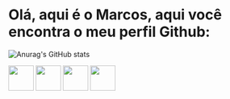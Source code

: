 <!-- Ta fazendo o que aqui, hein? -->
# Olá, aqui é o Marcos, aqui você encontra o meu perfil Github:
![Anurag's GitHub stats](https://github-readme-stats.vercel.app/api?username=marcsVDev&show_icons=true&theme=onedark&locale=pt-br)

<div>
          <img height=50 src="https://cdn.jsdelivr.net/gh/devicons/devicon@latest/icons/lua/lua-original.svg" />         
          <img height=50 src="https://cdn.jsdelivr.net/gh/devicons/devicon@latest/icons/csharp/csharp-original.svg" />
          <img height=50 src="https://cdn.jsdelivr.net/gh/devicons/devicon@latest/icons/html5/html5-original.svg" />
          <img height=50 src="https://cdn.jsdelivr.net/gh/devicons/devicon@latest/icons/css3/css3-original.svg" />          
</div>
          
